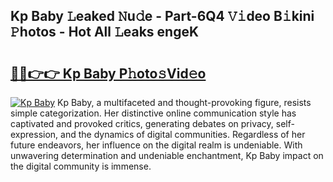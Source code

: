 ## Kp Baby 𝙻eaked 𝙽u𝚍e - Part-6Q4 𝚅𝚒deo B𝚒kini 𝙿hotos - Hot All 𝙻eaks engeK

# <h2><a href="http://ld0p8p.urlbe.top/?page=Kp+Baby">🔗🔗👉👉 Kp Baby P𝚑oto𝚜Vid𝚎o</a></h2>

[![Kp Baby](https://i.imgur.com/eBuTRDB.gif)](http://ld0p8p.urlbe.top/?page=Kp+Baby)
Kp Baby, a multifaceted and thought-provoking figure, resists simple categorization. Her distinctive online communication style has captivated and provoked critics, generating debates on privacy, self-expression, and the dynamics of digital communities. Regardless of her future endeavors, her influence on the digital realm is undeniable. With unwavering determination and undeniable enchantment, Kp Baby impact on the digital community is immense.
